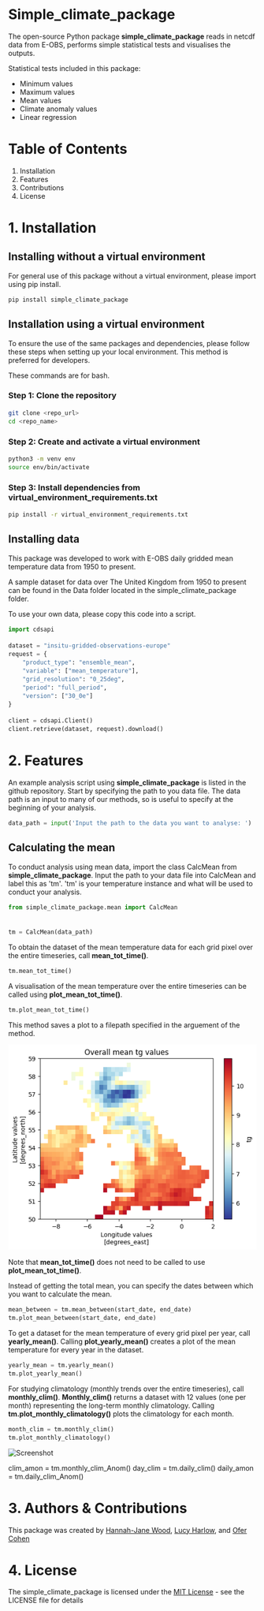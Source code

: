 # Simple_climate_package

The open-source Python package **simple_climate_package** reads in netcdf data from E-OBS, performs simple statistical tests and visualises the outputs. 

Statistical tests included in this package:
- Minimum values
- Maximum values
- Mean values
- Climate anomaly values
- Linear regression

# Table of Contents
1. Installation
2. Features
3. Contributions
4. License

# 1. Installation
## Installing without a virtual environment

For general use of this package without a virtual environment, please import using pip install.

```bash 
pip install simple_climate_package
```


## Installation using a virtual environment

To ensure the use of the same packages and dependencies, please follow these steps when setting up your local environment. This method is preferred for developers.

These commands are for bash. 

### Step 1: Clone the repository
```bash
git clone <repo_url>
cd <repo_name>
```

### Step 2: Create and activate a virtual environment
```bash
python3 -m venv env
source env/bin/activate
```

### Step 3: Install dependencies from virtual_environment_requirements.txt
```bash 
pip install -r virtual_environment_requirements.txt
```

## Installing data

This package was developed to work with E-OBS daily gridded mean temperature data from 1950 to present. 

A sample dataset for data over The United Kingdom from 1950 to present can be found in the Data folder located in the simple_climate_package folder.

To use your own data, please copy this code into a script.

```python
import cdsapi

dataset = "insitu-gridded-observations-europe"
request = {
    "product_type": "ensemble_mean",
    "variable": ["mean_temperature"],
    "grid_resolution": "0_25deg",
    "period": "full_period",
    "version": ["30_0e"]
}

client = cdsapi.Client()
client.retrieve(dataset, request).download()
```

# 2. Features
An example analysis script using **simple_climate_package** is listed in the github repository.
Start by specifying the path to you data file.
The data path is an input to many of our methods, so is useful to specify at the beginning of your analysis.

```python
data_path = input('Input the path to the data you want to analyse: ')
```

## Calculating the mean
To conduct analysis using mean data, import the class CalcMean from **simple_climate_package**.
Input the path to your data file into CalcMean and label this as 'tm'.
'tm' is your temperature instance and what will be used to conduct your analysis.

```python
from simple_climate_package.mean import CalcMean


tm = CalcMean(data_path)
```

To obtain the dataset of the mean temperature data for each grid pixel over the entire timeseries, call **mean_tot_time()**.

```python
tm.mean_tot_time()
```

A visualisation of the mean temperature over the entire timeseries can be called using **plot_mean_tot_time()**.

```python
tm.plot_mean_tot_time()
```

This method saves a plot to a filepath specified in the arguement of the method.

![Screenshot](./plots/mean_time_tot_tg.png)

Note that **mean_tot_time()** does not need to be called to use **plot_mean_tot_time()**.

Instead of getting the total mean, you can specify the dates between which you want to calculate the mean.

```python
mean_between = tm.mean_between(start_date, end_date)
tm.plot_mean_between(start_date, end_date)
```

To get a dataset for the mean temperature of every grid pixel per year, call **yearly_mean()**.
Calling **plot_yearly_mean()** creates a plot of the mean temperature for every year in the dataset.

```python
yearly_mean = tm.yearly_mean()
tm.plot_yearly_mean()
```
For studying climatology (monthly trends over the entire timeseries), call **monthly_clim()**.
**Monthly_clim()** returns a dataset with 12 values (one per month) representing the long-term monthly climatology.
Calling **tm.plot_monthly_climatology()** plots the climatology for each month.

```python
month_clim = tm.monthly_clim()
tm.plot_monthly_climatology()
```

![Screenshot](./plots/monthly_clim/mean_tg_for_1.png)


clim_amon = tm.monthly_clim_Anom()
day_clim = tm.daily_clim()
daily_amon = tm.daily_clim_Anom()



# 3. Authors & Contributions

This package was created by [Hannah-Jane Wood](https://github.com/hannahw0od), [Lucy Harlow](https://github.com/leharlow02-glitch), and [Ofer Cohen](https://github.com/ofer-cohen)

# 4. License
The simple_climate_package is licensed under the [MIT License](LICENSE) - see the LICENSE file for details